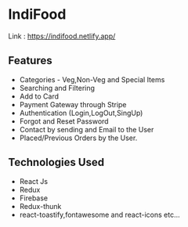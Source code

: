 # IndiFood
Link : https://indifood.netlify.app/
## Features
* Categories - Veg,Non-Veg and Special Items
* Searching and Filtering 
* Add to Card
* Payment Gateway through Stripe
* Authentication (Login,LogOut,SingUp)
* Forgot and Reset Password
* Contact by sending and Email to the User
* Placed/Previous Orders by the User.

## Technologies Used
* React Js
* Redux
* Firebase
* Redux-thunk
* react-toastify,fontawesome and react-icons etc...
<!-- 
<img src="images/readmePics/img1.png" width="210" height="400"> <img src="images/readmePics/img2.png" width="210" height="400"> <img src="images/readmePics/img3.png" width="210" height="400"> <img src="images/readmePics/img4.png" width="210" height="400"> <img src="images/readmePics/img5.png" width="210" height="400"> <img src="images/readmePics/img6.png" width="210" height="400"> <img src="images/readmePics/img7.png" width="210" height="400"> <img src="images/readmePics/img8.png" width="210" height="400"> <img src="images/readmePics/img9.png" width="210" height="400"> <img src="images/readmePics/img10.png" width="210" height="400"> <img src="images/readmePics/img11.png" width="210" height="400"> <img src="images/readmePics/img12.png" width="210" height="400">  -->